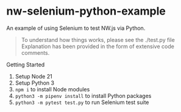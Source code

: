 # nw-selenium-python-example

An example of using Selenium to test NW.js via Python.

> To understand how things works, please see the ./test.py file Explanation has been provided in the form of extensive code comments.

Getting Started

1. Setup Node 21
1. Setup Python 3
1. `npm i` to install Node modules
1. `python3 -m pipenv install` to install Python packages
1. `python3 -m pytest test.py` to run Selenium test suite
